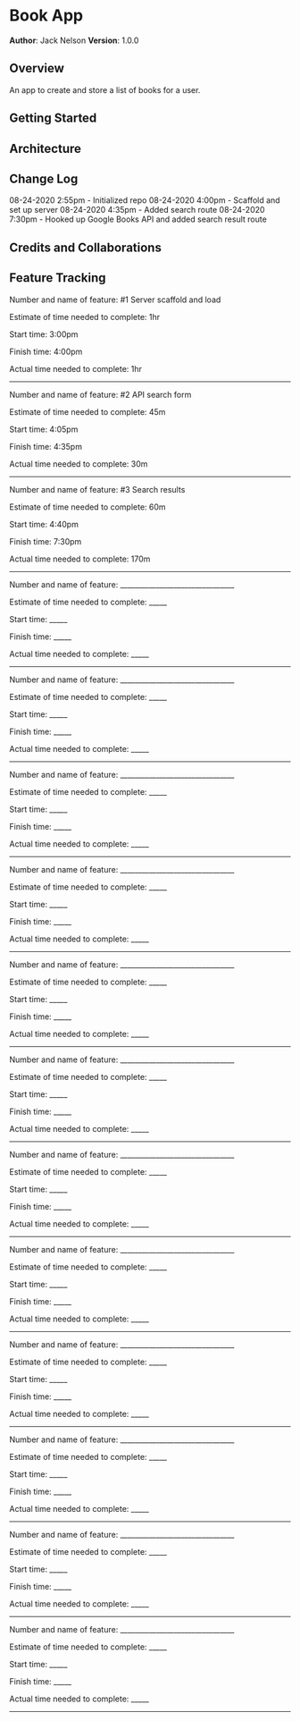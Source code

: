 # Book App

**Author**: Jack Nelson
**Version**: 1.0.0

## Overview

An app to create and store a list of books for a user.

## Getting Started
<!-- What are the steps that a user must take in order to build this app on their own machine and get it running? -->

## Architecture
<!-- Provide a detailed description of the application design. What technologies (languages, libraries, etc) you're using, and any other relevant design information. -->

## Change Log

08-24-2020 2:55pm - Initialized repo
08-24-2020 4:00pm - Scaffold and set up server
08-24-2020 4:35pm - Added search route
08-24-2020 7:30pm - Hooked up Google Books API and added search result route

## Credits and Collaborations



## Feature Tracking

Number and name of feature: #1 Server scaffold and load

Estimate of time needed to complete: 1hr

Start time: 3:00pm

Finish time: 4:00pm

Actual time needed to complete: 1hr

---

Number and name of feature: #2 API search form

Estimate of time needed to complete: 45m

Start time: 4:05pm

Finish time: 4:35pm

Actual time needed to complete: 30m

---

Number and name of feature: #3 Search results

Estimate of time needed to complete: 60m

Start time: 4:40pm

Finish time: 7:30pm

Actual time needed to complete: 170m

---

Number and name of feature: ________________________________

Estimate of time needed to complete: _____

Start time: _____

Finish time: _____

Actual time needed to complete: _____

---

Number and name of feature: ________________________________

Estimate of time needed to complete: _____

Start time: _____

Finish time: _____

Actual time needed to complete: _____

---

Number and name of feature: ________________________________

Estimate of time needed to complete: _____

Start time: _____

Finish time: _____

Actual time needed to complete: _____

---

Number and name of feature: ________________________________

Estimate of time needed to complete: _____

Start time: _____

Finish time: _____

Actual time needed to complete: _____

---

Number and name of feature: ________________________________

Estimate of time needed to complete: _____

Start time: _____

Finish time: _____

Actual time needed to complete: _____

---

Number and name of feature: ________________________________

Estimate of time needed to complete: _____

Start time: _____

Finish time: _____

Actual time needed to complete: _____

---

Number and name of feature: ________________________________

Estimate of time needed to complete: _____

Start time: _____

Finish time: _____

Actual time needed to complete: _____

---

Number and name of feature: ________________________________

Estimate of time needed to complete: _____

Start time: _____

Finish time: _____

Actual time needed to complete: _____

---

Number and name of feature: ________________________________

Estimate of time needed to complete: _____

Start time: _____

Finish time: _____

Actual time needed to complete: _____

---

Number and name of feature: ________________________________

Estimate of time needed to complete: _____

Start time: _____

Finish time: _____

Actual time needed to complete: _____

---

Number and name of feature: ________________________________

Estimate of time needed to complete: _____

Start time: _____

Finish time: _____

Actual time needed to complete: _____

---

Number and name of feature: ________________________________

Estimate of time needed to complete: _____

Start time: _____

Finish time: _____

Actual time needed to complete: _____

---
